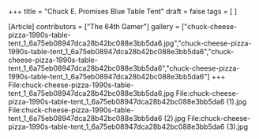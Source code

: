 +++
title = "Chuck E. Promises Blue Table Tent"
draft = false
tags = [ ]

[Article]
contributors = ["The 64th Gamer"]
gallery = ["chuck-cheese-pizza-1990s-table-tent_1_6a75eb08947dca28b42bc088e3bb5da6.jpg","chuck-cheese-pizza-1990s-table-tent_1_6a75eb08947dca28b42bc088e3bb5da6","chuck-cheese-pizza-1990s-table-tent_1_6a75eb08947dca28b42bc088e3bb5da6","chuck-cheese-pizza-1990s-table-tent_1_6a75eb08947dca28b42bc088e3bb5da6"]
+++
<gallery>
File:chuck-cheese-pizza-1990s-table-tent_1_6a75eb08947dca28b42bc088e3bb5da6.jpg
File:chuck-cheese-pizza-1990s-table-tent_1_6a75eb08947dca28b42bc088e3bb5da6 (1).jpg
File:chuck-cheese-pizza-1990s-table-tent_1_6a75eb08947dca28b42bc088e3bb5da6 (2).jpg
File:chuck-cheese-pizza-1990s-table-tent_1_6a75eb08947dca28b42bc088e3bb5da6 (3).jpg
</gallery>